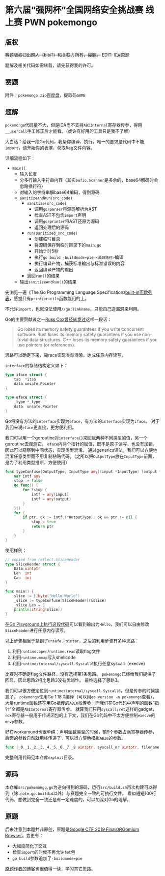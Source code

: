 # 第六届“强网杯”全国网络安全挑战赛 线上赛 PWN pokemongo

## 版权

~~赛题版权归出题人（bibi?）和关联方所有，侵删。~~ EDIT: 见[#原题](#原题)

题解及相关代码如需转载，请先获得我的许可。

## 赛题

附件：`pokemongo.zip`[百度盘](https://pan.baidu.com/s/13HPccqRbvr9CjOxdCPV3xQ)，提取码`GAME`

## 题解

`pokemongo`代码量不大，但是IDA尚不支持`ABIInternal`寄存器传参，得用`__usercall`手工修正后才能看。（或许有好用的工具只是我不了解）

大白话：给我一段Go代码，我帮你编译、执行，唯一的要求是代码中不能`import`，请开始你的表演，获取flag文件内容。

详细流程如下：
* `main()`
  * 输入长度
  * 分多行输入字符串内容（其实`bufio.Scanner`是多余的，base64解码时会忽略换行符）
  * 对输入的字符串解base64编码，得到源码
  * `sanitizeAndRun(src_code)`
    * `sanitize(src_code)`
      * 调用`go/parser`将源码解析为AST
      * 检查AST不包含`import`声明
      * 调用`go/printer`将AST还原为源码
      * 返回处理后的源码
    * `run(sanitized_src_code)`
      * 创建临时目录
      * 将源码保存到临时目录下的`main.go`
      * 开始计时5秒
      * 执行`go build -buildmode=pie <源码路径>`编译
      * 执行编译产物，捕获标准输出与标准错误的内容
      * 返回编译产物的输出
    * 返回`run()`的结果
  * 输出`sanitizeAndRun()`的结果

先浏览一遍《The Go Programming Language Specification》[built-in函数列表](https://go.dev/ref/spec#Built-in_functions)，感觉只有`print`/`println`函数能用的上。

不允许`import`，也就没法使用`//go:linkname`，只能自己造漏洞来利用。

Go的主要贡献者之一[Russ Cox曾经转发过](https://twitter.com/_rsc/status/1403845276033486850)这样一段话：
> Go loses its memory safety guarantees if you write concurrent software. Rust loses its memory safety guarantees if you use non-trivial data structures. C++ loses its memory safety guarantees if you use pointers (or references).

思路可以确定下来，靠race实现类型混淆，达成任意内存读写。

`interface`的存储结构定义如下：
```go
type iface struct {
	tab  *itab
	data unsafe.Pointer
}

type eface struct {
	_type *_type
	data  unsafe.Pointer
}
```
Go将没有方法的`interface`实现为`eface`，有方法的`interface`实现为`iface`。
对于我们来说`eface`更直接，更方便利用。

我们可以用一个goroutine对`interface{}`来回赋两种不同类型的值，另一个goroutine去观测它。
`eface`内两个指针的赋值，既不是原子读写，也没有加锁，因此可以观察到中间状态，实现类型混淆。
通过generics语法，我们可以方便地混淆任意类型而不用复制粘贴代码。（之所以把`OutputType`放在`InputType`前面，是为了利用类型推断，方便使用）
```go
func typeConfuse[OutputType, InputType any](input *InputType) (output *OutputType) {
	var intf any
	stop := false
	go func() {
		for !stop {
			intf = any(input)
			intf = any(output)
		}
	}()
	for {
		if ptr, ok := intf.(*OutputType); ok && ptr != nil {
			stop = true
			return ptr
		}
	}
}
```

使用样例：
```go
// copied from reflect.SliceHeader
type SliceHeader struct {
	Data uintptr
	Len  int
	Cap  int
}

func main() {
	slice := []byte("Hello World")
	_slice := typeConfuse[SliceHeader](&slice)
	_slice.Len = 5
	println(string(slice))
}
```
[在Go Playground上执行这段代码](https://go.dev/play/p/ma2dzWAnPBY)可以看到输出为`Hello`，我们可以自由修改`SliceHeader`进行任意内存读写。

以上步骤相当于拿到了`unsafe.Pointer`，之后的利用步骤有多种思路：
1. 利用`runtime.open`/`runtime.read`读取flag文件
2. 利用`runtime.mmap`写入shellcode
3. 利用`runtime/internal/syscall.Syscall6`执行任意syscall（execve）

比赛时不确定flag文件路径，没有选择第1条思路。
`pokemongo`已经给我们提供了回显，因此思路2相比思路3没有优越性。
最终选择了思路3。

我们可以很方便定位到`runtime/internal/syscall.Syscall6`，但是传参的时候尴尬了。
`pokemongo`使用Go 1.18.0编译（可以用`go version -m pokemongo`查看），大量runtime函数还在用Go祖传的`ABI0`栈传参，而我们在Go代码中声明的函数“指针”全都是`ABIInternal`寄存器传参。
就算我们只用`syscall;ret`这样的gadget，`rdx`寄存器一般用于传递闭包的上下文，我们在Go代码中不太方便控制`execve`的`envp`参数。

好在workaround也很单纯：声明函数类型的时候，前9个参数占满寄存器传参，后面的参数自然就用栈传递了，可以很方便地模拟`ABI0`的参数。
```go
func (_0,_1,_2,_3,_4,_5,_6,_7,_8 uintptr, syscall_nr uintptr, filename *byte, argv **byte, envp **byte)
```

完整利用代码见本仓库`exploit`目录。

## 源码

本仓库`src/pokemongo.go`为逆向得到的源码，运行`src/build.sh`再次构建可以得到（除`.note.go.buildid`以外）与赛题完全一致的可执行文件。
看似短短100行代码，想做到完全一致还是有一定难度的，可以加深对Go的理解。

## 原题

后来注意到本题并非原创，原题是[Google CTF 2019 Finals的Gomium Browser](https://github.com/google/google-ctf/tree/master/2019/finals/pwn-gomium)。变更有：
* 大幅度简化了交互
* 检查`import`的时候不再允许`fmt`包
* `go build`参数追加了`-buildmode=pie`

[原题作者的博客](https://blog.stalkr.net/2019/12/the-gomium-browser-exploits.html)也很值得一读，学习其它思路。
